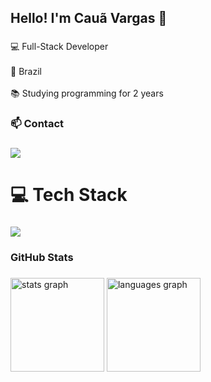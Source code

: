 <h2 align="left">Hello! I'm Cauã Vargas 👋</h2>

###

<p align="left">💻 Full-Stack Developer<br><br>📍 Brazil<br><br>📚 Studying programming for 2 years</p>






<h3 align="left">📫 Contact</h3>

###

  <a href="mailto:cauavargas1849@gmail.com" target="_blank">
    <img src="https://skillicons.dev/icons?i=gmail" />
  </a>
 
</div>

###

#  💻 Tech Stack

###

<div align="left">
<img src="https://skillicons.dev/icons?i=java,spring,react,nestjs,nodejs,dart,flutter,tailwind,mysql,arduino,typescript,javascript,html,css,git,bots,github,kali,linux,aws,maven,vite,vscode,idea&perline=8" />


</div>

###

<h3 align="left">GitHub Stats</h3>

###

<div align="left">
  <img src="https://github-readme-stats.vercel.app/api?username=Caua23&hide_title=false&hide_rank=false&show_icons=true&include_all_commits=true&count_private=true&disable_animations=false&theme=dark&locale=en&hide_border=false" height="150" alt="stats graph"  />
  <img src="https://github-readme-stats.vercel.app/api/top-langs?username=Caua23&locale=en&hide_title=false&layout=compact&card_width=320&langs_count=5&theme=dark&hide_border=false" height="150" alt="languages graph"  />
</div>

###
